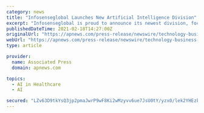 ```yaml
---
category: news
title: "Infosenseglobal Launches New Artificial Intelligence Division"
excerpt: "Infosenseglobal is proud to announce its newest division, focusing exclusively on building innovative artificial intelligence solutions for businesses looking to accelerate digital transformation. With decades of experience in information technology,"
publishedDateTime: 2021-02-18T14:27:00Z
originalUrl: "https://apnews.com/press-release/newswire/technology-business-corporate-news-products-and-services-new-products-and-services-42dadfc941f1adf621407806e055e7ef"
webUrl: "https://apnews.com/press-release/newswire/technology-business-corporate-news-products-and-services-new-products-and-services-42dadfc941f1adf621407806e055e7ef"
type: article

provider:
  name: Associated Press
  domain: apnews.com

topics:
  - AI in Healthcare
  - AI

secured: "LZv63D9tkYsQ3jp2pmaJwrP9wF8Ki2wMzyvv6ue7JsU0tY/yzx0/lek2YHEzk2VDVS6eStSh52cXLibcUAIBfkFzilXINJ5JO5+u2aBoFUJ6Xof7onIp3VT9SnWKw7iRFW49MmVpqBwgnIA+A8FmqWr2XlGSBHWOvpLNZdbH7cdY1qEOTv1dd5wr9vjkx6McYmOZz8dgG/KArzIKEyOmBqFQQeIt0WdHCr4xa1y/l7rcsDXV3Q9D5c0RMmS8DueuthubxElbI7w92BJHpTVKF7Uw3ocHNvn/Ayezx1ts/AlTICvdHig1UPiF2qDkUAu5srq2hwTZLcHjVgUXwEGuPK+cZ4rUfvy6j9tcWD8uysw=;kdOuMQx27REQG7FgV/Lb1A=="
---
```



